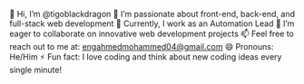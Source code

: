 👋 Hi, I’m @tigoblackdragon
👀 I’m passionate about front-end, back-end, and full-stack web development
🌱 Currently, I work as an Automation Lead
💞️ I’m eager to collaborate on innovative web development projects
📫 Feel free to reach out to me at: engahmedmohammed04@gmail.com
😄 Pronouns: He/Him
⚡ Fun fact: I love coding and think about new coding ideas every single minute!

<!---
tigoblackdragon/tigoblackdragon is a ✨ special ✨ repository because its `README.md` (this file) appears on your GitHub profile.
You can click the Preview link to take a look at your changes.
--->
